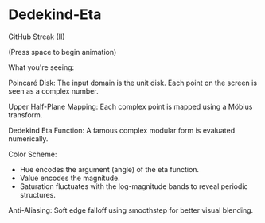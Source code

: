 # Dedekind-Eta

GitHub Streak (II)

(Press space to begin animation)

What you're seeing:

Poincaré Disk:
The input domain is the unit disk. 
Each point on the screen is seen as a complex number.

Upper Half-Plane Mapping:
Each complex point is mapped using a Möbius transform.

Dedekind Eta Function:
A famous complex modular form is evaluated numerically.

Color Scheme:
- Hue encodes the argument (angle) of the eta function.
- Value encodes the magnitude.
- Saturation fluctuates with the log-magnitude bands to reveal periodic structures.

Anti-Aliasing:
Soft edge falloff using smoothstep for better visual blending.
